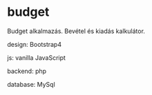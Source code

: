 # budget
Budget alkalmazás. Bevétel és kiadás kalkulátor. 

design: Bootstrap4

js: vanilla JavaScript 

backend: php

database: MySql 

